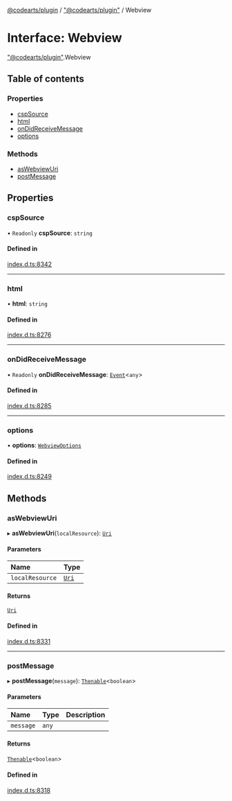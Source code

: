 [@codearts/plugin](../README.md) / ["@codearts/plugin"](../modules/_codearts_plugin_.md) / Webview

# Interface: Webview

["@codearts/plugin"](../modules/_codearts_plugin_.md).Webview

## Table of contents

### Properties

- [cspSource](codearts_plugin_.Webview.md#cspsource)
- [html](codearts_plugin_.Webview.md#html)
- [onDidReceiveMessage](codearts_plugin_.Webview.md#ondidreceivemessage)
- [options](codearts_plugin_.Webview.md#options)

### Methods

- [asWebviewUri](codearts_plugin_.Webview.md#aswebviewuri)
- [postMessage](codearts_plugin_.Webview.md#postmessage)

## Properties

### cspSource

• `Readonly` **cspSource**: `string`

#### Defined in

[index.d.ts:8342](https://github.com/huaweicloud/cloudide-plugin-api/blob/203b986/index.d.ts#L8342)

___

### html

• **html**: `string`

#### Defined in

[index.d.ts:8276](https://github.com/huaweicloud/cloudide-plugin-api/blob/203b986/index.d.ts#L8276)

___

### onDidReceiveMessage

• `Readonly` **onDidReceiveMessage**: [`Event`](codearts_plugin_.Event.md)<`any`\>

#### Defined in

[index.d.ts:8285](https://github.com/huaweicloud/cloudide-plugin-api/blob/203b986/index.d.ts#L8285)

___

### options

• **options**: [`WebviewOptions`](codearts_plugin_.WebviewOptions.md)

#### Defined in

[index.d.ts:8249](https://github.com/huaweicloud/cloudide-plugin-api/blob/203b986/index.d.ts#L8249)

## Methods

### asWebviewUri

▸ **asWebviewUri**(`localResource`): [`Uri`](../classes/codearts_plugin_.Uri.md)

#### Parameters

| Name | Type |
| :------ | :------ |
| `localResource` | [`Uri`](../classes/codearts_plugin_.Uri.md) |

#### Returns

[`Uri`](../classes/codearts_plugin_.Uri.md)

#### Defined in

[index.d.ts:8331](https://github.com/huaweicloud/cloudide-plugin-api/blob/203b986/index.d.ts#L8331)

___

### postMessage

▸ **postMessage**(`message`): [`Thenable`](Thenable.md)<`boolean`\>

#### Parameters

| Name | Type | Description |
| :------ | :------ | :------ |
| `message` | `any` |  |

#### Returns

[`Thenable`](Thenable.md)<`boolean`\>

#### Defined in

[index.d.ts:8318](https://github.com/huaweicloud/cloudide-plugin-api/blob/203b986/index.d.ts#L8318)
